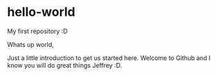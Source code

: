 # hello-world
My first repository :D

Whats up world,

Just a little introduction to get us started here.
Welcome to Github and I know you will do great things Jeffrey :D.
